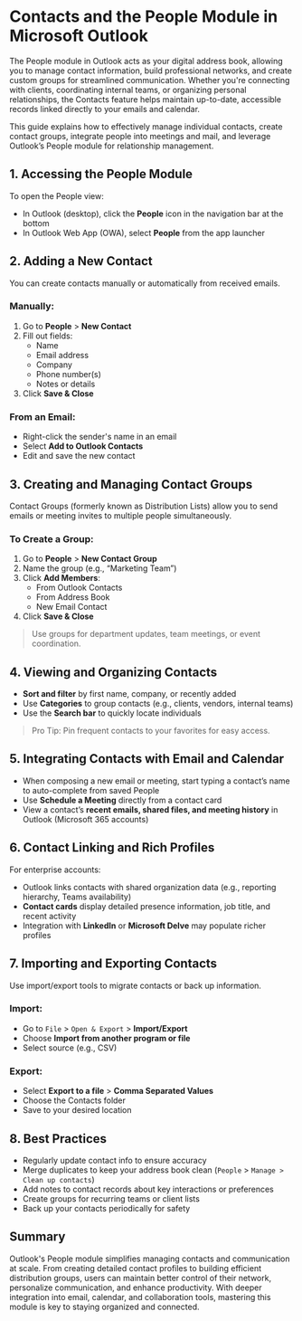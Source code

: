 # Contacts and the People Module in Microsoft Outlook

The People module in Outlook acts as your digital address book, allowing you to manage contact information, build professional networks, and create custom groups for streamlined communication. Whether you're connecting with clients, coordinating internal teams, or organizing personal relationships, the Contacts feature helps maintain up-to-date, accessible records linked directly to your emails and calendar.

This guide explains how to effectively manage individual contacts, create contact groups, integrate people into meetings and mail, and leverage Outlook’s People module for relationship management.

## 1. Accessing the People Module

To open the People view:
- In Outlook (desktop), click the **People** icon in the navigation bar at the bottom
- In Outlook Web App (OWA), select **People** from the app launcher

## 2. Adding a New Contact

You can create contacts manually or automatically from received emails.

### Manually:
1. Go to **People** > **New Contact**
2. Fill out fields:
   - Name
   - Email address
   - Company
   - Phone number(s)
   - Notes or details
3. Click **Save & Close**

### From an Email:
- Right-click the sender's name in an email
- Select **Add to Outlook Contacts**
- Edit and save the new contact

## 3. Creating and Managing Contact Groups

Contact Groups (formerly known as Distribution Lists) allow you to send emails or meeting invites to multiple people simultaneously.

### To Create a Group:
1. Go to **People** > **New Contact Group**
2. Name the group (e.g., “Marketing Team”)
3. Click **Add Members**:
   - From Outlook Contacts
   - From Address Book
   - New Email Contact
4. Click **Save & Close**

> Use groups for department updates, team meetings, or event coordination.

## 4. Viewing and Organizing Contacts

- **Sort and filter** by first name, company, or recently added
- Use **Categories** to group contacts (e.g., clients, vendors, internal teams)
- Use the **Search bar** to quickly locate individuals

> Pro Tip: Pin frequent contacts to your favorites for easy access.

## 5. Integrating Contacts with Email and Calendar

- When composing a new email or meeting, start typing a contact’s name to auto-complete from saved People
- Use **Schedule a Meeting** directly from a contact card
- View a contact’s **recent emails, shared files, and meeting history** in Outlook (Microsoft 365 accounts)

## 6. Contact Linking and Rich Profiles

For enterprise accounts:
- Outlook links contacts with shared organization data (e.g., reporting hierarchy, Teams availability)
- **Contact cards** display detailed presence information, job title, and recent activity
- Integration with **LinkedIn** or **Microsoft Delve** may populate richer profiles

## 7. Importing and Exporting Contacts

Use import/export tools to migrate contacts or back up information.

### Import:
- Go to `File` > `Open & Export` > **Import/Export**
- Choose **Import from another program or file**
- Select source (e.g., CSV)

### Export:
- Select **Export to a file** > **Comma Separated Values**
- Choose the Contacts folder
- Save to your desired location

## 8. Best Practices

- Regularly update contact info to ensure accuracy
- Merge duplicates to keep your address book clean (`People` > `Manage > Clean up contacts`)
- Add notes to contact records about key interactions or preferences
- Create groups for recurring teams or client lists
- Back up your contacts periodically for safety

## Summary

Outlook's People module simplifies managing contacts and communication at scale. From creating detailed contact profiles to building efficient distribution groups, users can maintain better control of their network, personalize communication, and enhance productivity. With deeper integration into email, calendar, and collaboration tools, mastering this module is key to staying organized and connected.

